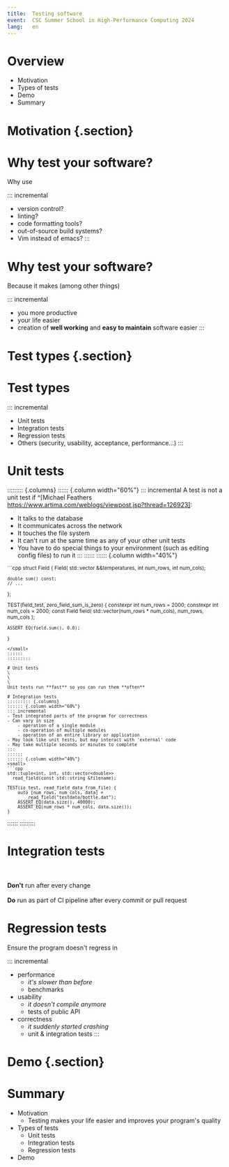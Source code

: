 ```yaml
---
title:  Testing software
event:  CSC Summer School in High-Performance Computing 2024
lang:   en
---
```


# Overview
- Motivation
- Types of tests
- Demo
- Summary

# Motivation {.section}

# Why test your software?
Why use

::: incremental
- version control?
- linting?
- code formatting tools?
- out-of-source build systems?
- Vim instead of emacs?
:::

# Why test your software?
Because it makes (among other things)

::: incremental
- you more productive
- your life easier
- creation of **well working** and **easy to maintain** software easier
:::

# Test types {.section}

# Test types

::: incremental
- Unit tests
- Integration tests
- Regression tests
- Others (security, usability, acceptance, performance...)
:::

# Unit tests
::::::::: {.columns}
:::::: {.column width="60%"}
::: incremental
A test is not a unit test if ^[Michael Feathers https://www.artima.com/weblogs/viewpost.jsp?thread=126923]:

- It talks to the database
- It communicates across the network
- It touches the file system
- It can't run at the same time as any of your other unit tests
- You have to do special things to your environment (such as editing config files) to run it
:::
::::::
:::::: {.column width="40%"}
<small>
```cpp
struct Field {
    Field(
        std::vector<double> &&temperatures,
        int num_rows,
        int num_cols);

    double sum() const;
    // ...
};

TEST(field_test, zero_field_sum_is_zero) {
    constexpr int num_rows = 2000;
    constexpr int num_cols = 2000;
    const Field field(
        std::vector<double>(num_rows * num_cols),
        num_rows,
        num_cols
    );

    ASSERT_EQ(field.sum(), 0.0);
}
```
</small>
::::::
:::::::::

# Unit tests
\
\
\
Unit tests run **fast** so you can run them **often**

# Integration tests
::::::::: {.columns}
:::::: {.column width="60%"}
::: incremental
- Test integrated parts of the program for correctness
- Can vary in size
    - operation of a single module
    - co-operation of multiple modules
    - operation of an entire library or application
- May look like unit tests, but may interact with 'external' code
- May take multiple seconds or minutes to complete
:::
::::::
:::::: {.column width="40%"}
<small>
```cpp
std::tuple<int, int, std::vector<double>>
  read_field(const std::string &filename);

TEST(io_test, read_field_data_from_file) {
    auto [num_rows, num_cols, data] =
        read_field("testdata/bottle.dat");
    ASSERT_EQ(data.size(), 40000);
    ASSERT_EQ(num_rows * num_cols, data.size());
}
```
</small>
::::::
:::::::::

# Integration tests
\
\
**Don't** run after every change
\
\
**Do** run as part of CI pipeline after every commit or pull request


# Regression tests
Ensure the program doesn't regress in

::: incremental
- performance
    - *it's slower than before*
    - benchmarks
- usability
    - *it doesn't compile anymore*
    - tests of public API
- correctness
    - *it suddenly started crashing*
    - unit & integration tests
:::

# Demo {.section}

# Summary
- Motivation
    - Testing makes your life easier and improves your program's quality
- Types of tests
    - Unit tests
    - Integration tests
    - Regression tests
- Demo
